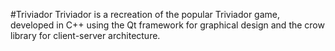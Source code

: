 #Triviador
Triviador is a recreation of the popular Triviador game, developed in C++ using the Qt framework for graphical design and the crow library for client-server architecture.
